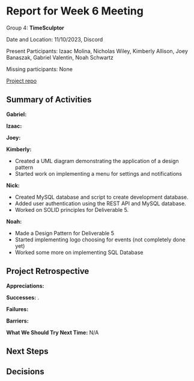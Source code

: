 # Report for Week 6 Meeting

Group 4: **TimeSculptor**

Date and Location: 11/10/2023, Discord

Present Participants: Izaac Molina, Nicholas Wiley, Kimberly Allison, Joey Banaszak, Gabriel Valentin, Noah Schwartz

Missing participants: None

[Project repo](https://github.com/nickw409/TimeSculptor)

## **Summary of Activities**

**Gabriel:**



**Izaac:**


**Joey:**



**Kimberly:**
- Created a UML diagram demonstrating the application of a design pattern         
- Started work on implementing a menu for settings and notifications
  


**Nick:**

- Created MySQL database and script to create development database.
- Added user authentication using the REST API and MySQL database.
- Worked on SOLID principles for Deliverable 5.


**Noah:**
- Made a Design Pattern for Deliverable 5
- Started implementing logo choosing for events (not completely done yet)
- Worked some more on implementing SQL Database



## **Project Retrospective**

**Appreciations:** 

**Successes:** .

**Failures:** 

**Barriers:** 

**What We Should Try Next Time:** N/A

## **Next Steps**



## **Decisions**

